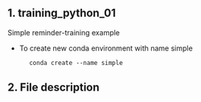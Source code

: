 ## 1. training_python_01

Simple reminder-training example

   * To create new conda environment with name simple 
```
      conda create --name simple
```

## 2. File description


